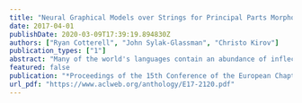 ```yaml
---
title: "Neural Graphical Models over Strings for Principal Parts Morphological Paradigm Completion"
date: 2017-04-01
publishDate: 2020-03-09T17:39:19.894830Z
authors: ["Ryan Cotterell", "John Sylak-Glassman", "Christo Kirov"]
publication_types: ["1"]
abstract: "Many of the world's languages contain an abundance of inflected forms for each lexeme. A critical task in processing such languages is predicting these inflected forms. We develop a novel statistical model for the problem, drawing on graphical modeling techniques and recent advances in deep learning. We derive a Metropolis-Hastings algorithm to jointly decode the model. Our Bayesian network draws inspiration from principal parts morphological analysis. We demonstrate improvements on 5 languages."
featured: false
publication: "*Proceedings of the 15th Conference of the European Chapter of the Association for Computational Linguistics*"
url_pdf: "https://www.aclweb.org/anthology/E17-2120.pdf"
---
```



